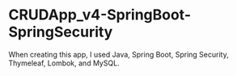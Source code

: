 # CRUDApp_v4-SpringBoot-SpringSecurity
When creating this app, I used Java, Spring Boot, Spring Security, Thymeleaf, Lombok, and MySQL.
